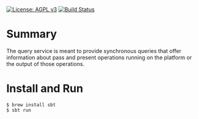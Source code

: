 [![License: AGPL v3](https://img.shields.io/badge/License-AGPL%20v3-blue.svg)](https://www.gnu.org/licenses/agpl-3.0)
[![Build Status](https://travis-ci.org/Xalgorithms/xadf-query.svg?branch=master)](https://travis-ci.org/Xalgorithms/service-il-query)

# Summary

The query service is meant to provide synchronous queries that offer
information about pass and present operations running on the platform
or the output of those operations.

# Install and Run
```
$ brew install sbt
$ sbt run
```
